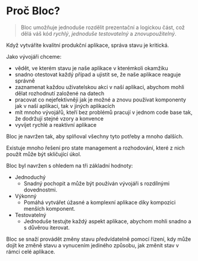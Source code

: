 # Proč Bloc?

> Bloc umožňuje jednoduše rozdělit prezentační a logickou část, což dělá váš kód _rychlý_, _jednoduše testovatelný_ a _znovupoužitelný_.

Když vytváříte kvalitní produkční aplikace, správa stavu je kritická.

Jako vývojáři chceme:

- vědět, ve kterém stavu je naše aplikace v kterémkoli okamžiku
- snadno otestovat každý případ a ujistit se, že naše aplikace reaguje správně
- zaznamenat každou uživatelskou akci v naší aplikaci, abychom mohli dělat rozhodnutí založené na datech
- pracovat co nejefektivněji jak je možné a znovu používat komponenty jak v naší aplikaci, tak v jiných aplikacích
- mít mnoho vývojářů, kteří bez problémů pracují v jednom code base tak, že dodržují stejné vzory a konvence
- vyvíjet rychlé a reaktivní aplikace

Bloc je navržen tak, aby splňoval všechny tyto potřeby a mnoho dalších.

Existuje mnoho řešení pro state management a rozhodování, které z nich použít může být skličující úkol.

Bloc byl navržen s ohledem na tři základní hodnoty:

- Jednoduchý
  - Snadný pochopit a může být používán vývojáři s rozdílnými dovednostmi.
- Výkonný
  - Pomáhá vytvářet úžasné a komplexní aplikace díky kompozici menších komponent.
- Testovatelný
  - Jednoduše testujte každý aspekt aplikace, abychom mohli snadno a s důvěrou iterovat.

Bloc se snaží provádět změny stavu předvídatelně pomocí řízení, kdy může dojít ke změně stavu a vynucením jediného způsobu, jak změnit stav v rámci celé aplikace.

